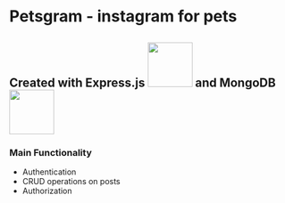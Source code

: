 # Petsgram - instagram for pets #

## Created with Express.js <img src="https://blog.amt.in/wp-content/uploads/2017/12/e16da876-c2fd-4eb8-ae72-4b193c534938-Edited.png" width="80px"/> and MongoDB <img src ="https://upload.wikimedia.org/wikipedia/commons/thumb/9/93/MongoDB_Logo.svg/2560px-MongoDB_Logo.svg.png" width="80px"/> ##




### Main Functionality ###

- Authentication
- CRUD operations on posts
- Authorization
